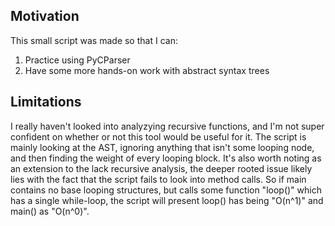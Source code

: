 ## Motivation
This small script was made so that I can:
1. Practice using PyCParser
2. Have some more hands-on work with abstract syntax trees


## Limitations
I really haven't looked into analyzying recursive functions, and I'm not super confident on whether or not this tool would be useful for it.
The script is mainly looking at the AST, ignoring anything that isn't some looping node, and then finding the weight of every looping block.
It's also worth noting as an extension to the lack recursive analysis, the deeper rooted issue likely lies with the fact that the script fails
to look into method calls. So if main contains no base looping structures, but calls some function "loop()" which has a single while-loop, the
script will present loop() has being "O(n^1)" and main() as "O(n^0)".
